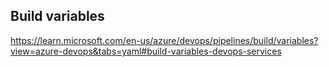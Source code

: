## Build variables 

https://learn.microsoft.com/en-us/azure/devops/pipelines/build/variables?view=azure-devops&tabs=yaml#build-variables-devops-services